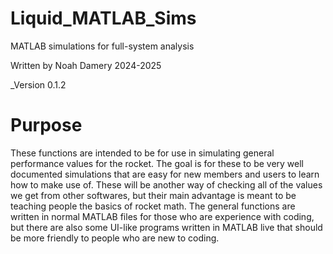 # Liquid_MATLAB_Sims

MATLAB simulations for full-system analysis

Written by Noah Damery
2024-2025

\_Version 0.1.2

# Purpose

These functions are intended to be for use in simulating general performance values for the rocket. The goal is for these to be very well documented simulations that are easy for new members and users to learn how to make use of. These will be another way of checking all of the values we get from other softwares, but their main advantage is meant to be teaching people the basics of rocket math. The general functions are written in normal MATLAB files for those who are experience with coding, but there are also some UI-like programs written in MATLAB live that should be more friendly to people who are new to coding.

